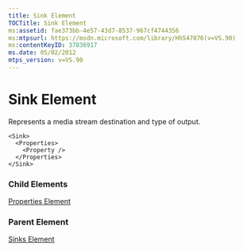 ```yaml
---
title: Sink Element
TOCTitle: Sink Element
ms:assetid: fae373bb-4e57-43d7-8537-967cf4744356
ms:mtpsurl: https://msdn.microsoft.com/library/Hh547076(v=VS.90)
ms:contentKeyID: 37836917
ms.date: 05/02/2012
mtps_version: v=VS.90
---
```


# Sink Element

Represents a media stream destination and type of output.

    <Sink>
      <Properties>
        <Property />
      </Properties>
    </Sink>

### Child Elements

[Properties Element](properties-element.md)

### Parent Element

[Sinks Element](sinks-element.md)
